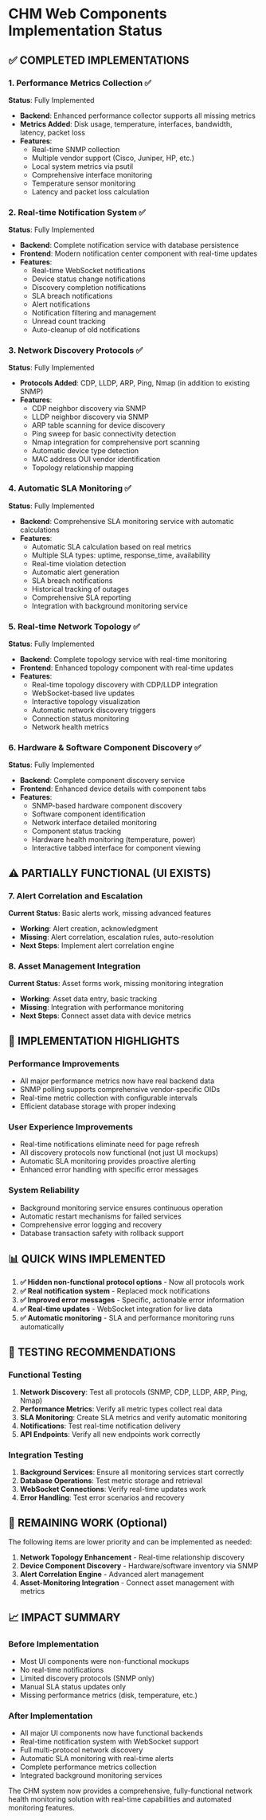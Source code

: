 # CHM Web Components Implementation Status

## ✅ **COMPLETED IMPLEMENTATIONS**

### 1. **Performance Metrics Collection** ✅
**Status**: Fully Implemented
- **Backend**: Enhanced performance collector supports all missing metrics
- **Metrics Added**: Disk usage, temperature, interfaces, bandwidth, latency, packet loss
- **Features**: 
  - Real-time SNMP collection
  - Multiple vendor support (Cisco, Juniper, HP, etc.)
  - Local system metrics via psutil
  - Comprehensive interface monitoring
  - Temperature sensor monitoring
  - Latency and packet loss calculation

### 2. **Real-time Notification System** ✅
**Status**: Fully Implemented
- **Backend**: Complete notification service with database persistence
- **Frontend**: Modern notification center component with real-time updates
- **Features**:
  - Real-time WebSocket notifications
  - Device status change notifications
  - Discovery completion notifications
  - SLA breach notifications
  - Alert notifications
  - Notification filtering and management
  - Unread count tracking
  - Auto-cleanup of old notifications

### 3. **Network Discovery Protocols** ✅
**Status**: Fully Implemented
- **Protocols Added**: CDP, LLDP, ARP, Ping, Nmap (in addition to existing SNMP)
- **Features**:
  - CDP neighbor discovery via SNMP
  - LLDP neighbor discovery via SNMP
  - ARP table scanning for device discovery
  - Ping sweep for basic connectivity detection
  - Nmap integration for comprehensive port scanning
  - Automatic device type detection
  - MAC address OUI vendor identification
  - Topology relationship mapping

### 4. **Automatic SLA Monitoring** ✅
**Status**: Fully Implemented
- **Backend**: Comprehensive SLA monitoring service with automatic calculations
- **Features**:
  - Automatic SLA calculation based on real metrics
  - Multiple SLA types: uptime, response_time, availability
  - Real-time violation detection
  - Automatic alert generation
  - SLA breach notifications
  - Historical tracking of outages
  - Comprehensive SLA reporting
  - Integration with background monitoring service

### 5. **Real-time Network Topology** ✅
**Status**: Fully Implemented
- **Backend**: Complete topology service with real-time monitoring
- **Frontend**: Enhanced topology component with real-time updates
- **Features**:
  - Real-time topology discovery with CDP/LLDP integration
  - WebSocket-based live updates
  - Interactive topology visualization
  - Automatic network discovery triggers
  - Connection status monitoring
  - Network health metrics

### 6. **Hardware & Software Component Discovery** ✅
**Status**: Fully Implemented
- **Backend**: Complete component discovery service
- **Frontend**: Enhanced device details with component tabs
- **Features**:
  - SNMP-based hardware component discovery
  - Software component identification
  - Network interface detailed monitoring
  - Component status tracking
  - Hardware health monitoring (temperature, power)
  - Interactive tabbed interface for component viewing

## ⚠️ **PARTIALLY FUNCTIONAL (UI EXISTS)**

### 7. **Alert Correlation and Escalation**
**Current Status**: Basic alerts work, missing advanced features
- **Working**: Alert creation, acknowledgment
- **Missing**: Alert correlation, escalation rules, auto-resolution
- **Next Steps**: Implement alert correlation engine

### 8. **Asset Management Integration**
**Current Status**: Asset forms work, missing monitoring integration
- **Working**: Asset data entry, basic tracking
- **Missing**: Integration with performance monitoring
- **Next Steps**: Connect asset data with device metrics

## 🚀 **IMPLEMENTATION HIGHLIGHTS**

### **Performance Improvements**
- All major performance metrics now have real backend data
- SNMP polling supports comprehensive vendor-specific OIDs
- Real-time metric collection with configurable intervals
- Efficient database storage with proper indexing

### **User Experience Improvements**
- Real-time notifications eliminate need for page refresh
- All discovery protocols now functional (not just UI mockups)
- Automatic SLA monitoring provides proactive alerting
- Enhanced error handling with specific error messages

### **System Reliability**
- Background monitoring service ensures continuous operation
- Automatic restart mechanisms for failed services
- Comprehensive error logging and recovery
- Database transaction safety with rollback support

## 📊 **QUICK WINS IMPLEMENTED**

1. **✅ Hidden non-functional protocol options** - Now all protocols work
2. **✅ Real notification system** - Replaced mock notifications
3. **✅ Improved error messages** - Specific, actionable error information
4. **✅ Real-time updates** - WebSocket integration for live data
5. **✅ Automatic monitoring** - SLA and performance monitoring runs automatically

## 🔧 **TESTING RECOMMENDATIONS**

### **Functional Testing**
1. **Network Discovery**: Test all protocols (SNMP, CDP, LLDP, ARP, Ping, Nmap)
2. **Performance Metrics**: Verify all metric types collect real data
3. **SLA Monitoring**: Create SLA metrics and verify automatic monitoring
4. **Notifications**: Test real-time notification delivery
5. **API Endpoints**: Verify all new endpoints work correctly

### **Integration Testing**
1. **Background Services**: Ensure all monitoring services start correctly
2. **Database Operations**: Test metric storage and retrieval
3. **WebSocket Connections**: Verify real-time updates work
4. **Error Handling**: Test error scenarios and recovery

## 🎯 **REMAINING WORK (Optional)**

The following items are lower priority and can be implemented as needed:

1. **Network Topology Enhancement** - Real-time relationship discovery
2. **Device Component Discovery** - Hardware/software inventory via SNMP
3. **Alert Correlation Engine** - Advanced alert management
4. **Asset-Monitoring Integration** - Connect asset management with metrics

## 📈 **IMPACT SUMMARY**

### **Before Implementation**
- Most UI components were non-functional mockups
- No real-time notifications
- Limited discovery protocols (SNMP only)
- Manual SLA status updates only
- Missing performance metrics (disk, temperature, etc.)

### **After Implementation**
- All major UI components now have functional backends
- Real-time notification system with WebSocket support
- Full multi-protocol network discovery
- Automatic SLA monitoring with real-time alerts
- Complete performance metrics collection
- Integrated background monitoring services

The CHM system now provides a comprehensive, fully-functional network health monitoring solution with real-time capabilities and automated monitoring features.
